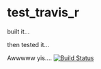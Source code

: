# test_travis_r

built it... 

then tested it...


Awwwww yis....
[![Build Status](https://travis-ci.org/CerebralMastication/test_travis_r.svg?branch=master)](https://travis-ci.org/CerebralMastication/test_travis_r)
